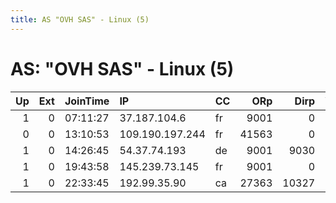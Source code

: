 ```yaml
---
title: AS "OVH SAS" - Linux (5)
---
```


# AS: "OVH SAS" - Linux (5)

|   Up |   Ext | JoinTime   | IP              | CC   |   ORp |   Dirp | Version   | Contact                   | Nickname      |   eFamMembers |
|-----:|------:|:-----------|:----------------|:-----|------:|-------:|:----------|:--------------------------|:--------------|--------------:|
|    1 |     0 | 07:11:27   | 37.187.104.6    | fr   |  9001 |      0 | 0.3.2.9   | None                      | hacktheplanet |             1 |
|    0 |     0 | 13:10:53   | 109.190.197.244 | fr   | 41563 |      0 | 0.3.1.9   | None                      | UbuntuCore201 |             1 |
|    1 |     0 | 14:26:45   | 54.37.74.193    | de   |  9001 |   9030 | 0.2.9.14  | None                      | Schweinepest  |             1 |
|    1 |     0 | 19:43:58   | 145.239.73.145  | fr   |  9001 |      0 | 0.3.1.9   | thedrunkboatATprotonmail. | TheDrunkBoat  |             1 |
|    1 |     0 | 22:33:45   | 192.99.35.90    | ca   | 27363 |  10327 | 0.2.9.14  | None                      | Unnamed       |             1 |
